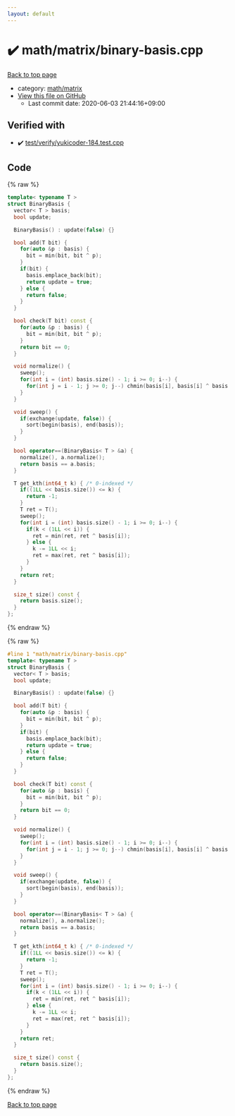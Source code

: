 ```yaml
---
layout: default
---
```


<!-- mathjax config similar to math.stackexchange -->
<script type="text/javascript" async
  src="https://cdnjs.cloudflare.com/ajax/libs/mathjax/2.7.5/MathJax.js?config=TeX-MML-AM_CHTML">
</script>
<script type="text/x-mathjax-config">
  MathJax.Hub.Config({
    TeX: { equationNumbers: { autoNumber: "AMS" }},
    tex2jax: {
      inlineMath: [ ['$','$'] ],
      processEscapes: true
    },
    "HTML-CSS": { matchFontHeight: false },
    displayAlign: "left",
    displayIndent: "2em"
  });
</script>

<script type="text/javascript" src="https://cdnjs.cloudflare.com/ajax/libs/jquery/3.4.1/jquery.min.js"></script>
<script src="https://cdn.jsdelivr.net/npm/jquery-balloon-js@1.1.2/jquery.balloon.min.js" integrity="sha256-ZEYs9VrgAeNuPvs15E39OsyOJaIkXEEt10fzxJ20+2I=" crossorigin="anonymous"></script>
<script type="text/javascript" src="../../../assets/js/copy-button.js"></script>
<link rel="stylesheet" href="../../../assets/css/copy-button.css" />


# :heavy_check_mark: math/matrix/binary-basis.cpp

<a href="../../../index.html">Back to top page</a>

* category: <a href="../../../index.html#a9839e7477a4d9c748aee996b52a14d5">math/matrix</a>
* <a href="{{ site.github.repository_url }}/blob/master/math/matrix/binary-basis.cpp">View this file on GitHub</a>
    - Last commit date: 2020-06-03 21:44:16+09:00




## Verified with

* :heavy_check_mark: <a href="../../../verify/test/verify/yukicoder-184.test.cpp.html">test/verify/yukicoder-184.test.cpp</a>


## Code

<a id="unbundled"></a>
{% raw %}
```cpp
template< typename T >
struct BinaryBasis {
  vector< T > basis;
  bool update;

  BinaryBasis() : update(false) {}

  bool add(T bit) {
    for(auto &p : basis) {
      bit = min(bit, bit ^ p);
    }
    if(bit) {
      basis.emplace_back(bit);
      return update = true;
    } else {
      return false;
    }
  }

  bool check(T bit) const {
    for(auto &p : basis) {
      bit = min(bit, bit ^ p);
    }
    return bit == 0;
  }

  void normalize() {
    sweep();
    for(int i = (int) basis.size() - 1; i >= 0; i--) {
      for(int j = i - 1; j >= 0; j--) chmin(basis[i], basis[i] ^ basis[j]);
    }
  }

  void sweep() {
    if(exchange(update, false)) {
      sort(begin(basis), end(basis));
    }
  }

  bool operator==(BinaryBasis< T > &a) {
    normalize(), a.normalize();
    return basis == a.basis;
  }

  T get_kth(int64_t k) { /* 0-indexed */
    if((1LL << basis.size()) <= k) {
      return -1;
    }
    T ret = T();
    sweep();
    for(int i = (int) basis.size() - 1; i >= 0; i--) {
      if(k < (1LL << i)) {
        ret = min(ret, ret ^ basis[i]);
      } else {
        k -= 1LL << i;
        ret = max(ret, ret ^ basis[i]);
      }
    }
    return ret;
  }

  size_t size() const {
    return basis.size();
  }
};

```
{% endraw %}

<a id="bundled"></a>
{% raw %}
```cpp
#line 1 "math/matrix/binary-basis.cpp"
template< typename T >
struct BinaryBasis {
  vector< T > basis;
  bool update;

  BinaryBasis() : update(false) {}

  bool add(T bit) {
    for(auto &p : basis) {
      bit = min(bit, bit ^ p);
    }
    if(bit) {
      basis.emplace_back(bit);
      return update = true;
    } else {
      return false;
    }
  }

  bool check(T bit) const {
    for(auto &p : basis) {
      bit = min(bit, bit ^ p);
    }
    return bit == 0;
  }

  void normalize() {
    sweep();
    for(int i = (int) basis.size() - 1; i >= 0; i--) {
      for(int j = i - 1; j >= 0; j--) chmin(basis[i], basis[i] ^ basis[j]);
    }
  }

  void sweep() {
    if(exchange(update, false)) {
      sort(begin(basis), end(basis));
    }
  }

  bool operator==(BinaryBasis< T > &a) {
    normalize(), a.normalize();
    return basis == a.basis;
  }

  T get_kth(int64_t k) { /* 0-indexed */
    if((1LL << basis.size()) <= k) {
      return -1;
    }
    T ret = T();
    sweep();
    for(int i = (int) basis.size() - 1; i >= 0; i--) {
      if(k < (1LL << i)) {
        ret = min(ret, ret ^ basis[i]);
      } else {
        k -= 1LL << i;
        ret = max(ret, ret ^ basis[i]);
      }
    }
    return ret;
  }

  size_t size() const {
    return basis.size();
  }
};

```
{% endraw %}

<a href="../../../index.html">Back to top page</a>

